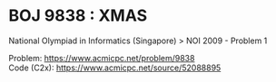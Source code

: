 # BOJ 9838 : XMAS  
National Olympiad in Informatics (Singapore) > NOI 2009 - Problem 1  
  
Problem: https://www.acmicpc.net/problem/9838  
Code (C2x): https://www.acmicpc.net/source/52088895  
